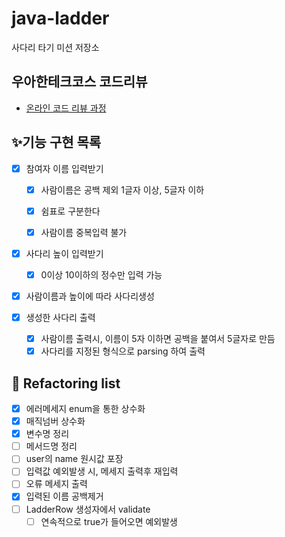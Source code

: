 # java-ladder

사다리 타기 미션 저장소

## 우아한테크코스 코드리뷰

- [온라인 코드 리뷰 과정](https://github.com/woowacourse/woowacourse-docs/blob/master/maincourse/README.md)

## ✨기능 구현 목록

- [x] 참여자 이름 입력받기
    - [x] 사람이름은 공백 제외 1글자 이상, 5글자 이하
    - [x] 쉼표로 구분한다
    - [x] 사람이름 중복입력 불가


- [x] 사다리 높이 입력받기
    - [x] 0이상 10이하의 정수만 입력 가능


- [x] 사람이름과 높이에 따라 사다리생성

- [x] 생성한 사다리 출력
    - [x] 사람이름 출력시, 이름이 5자 이하면 공백을 붙여서 5글자로 만듬
    - [x] 사다리를 지정된 형식으로 parsing 하여 출력

## 🎉 Refactoring list

- [x] 에러메세지 enum을 통한 상수화
- [x] 매직넘버 상수화
- [x] 변수명 정리
- [ ] 메서드명 정리
- [ ] user의 name 원시값 포장
- [ ] 입력값 예외발생 시, 메세지 출력후 재입력
- [ ] 오류 메세지 출력
- [x] 입력된 이름 공백제거
- [ ] LadderRow 생성자에서 validate
    - [ ] 연속적으로 true가 들어오면 예외발생
